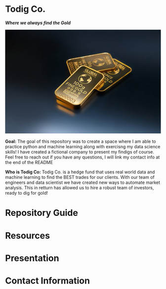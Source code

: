 # Todig Co.

***Where we always find the Gold***

![gold blocks](https://github.com/bmor2552/TodigCo/blob/master/thumbnail_large.jpg)

**Goal:** The goal of this repository was to create a space where I am able to practice python and machine learning along with exercisng my data science skills! I have created a  fictional company to present my findigs of course. Feel free to reach out if you have any questions, I will link my contact info at the end of the README

**Who is Todig Co:** Todig Co. is a hedge fund that uses real world data and machine learning to find the BEST trades for our clients. With our team of engineers and data scientist we have created new ways to automate market analysis. This in retturn has allowed us to hire a robust team of investors, ready to dig for gold! 


# Repository Guide

# Resources

# Presentation

# Contact Information
